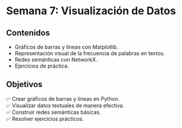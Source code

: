 
# Semana 7: Visualización de Datos  

## Contenidos  

- Gráficos de barras y líneas con Matplotlib.  
- Representación visual de la frecuencia de palabras en textos.  
- Redes semánticas con NetworkX.  
- Ejercicios de práctica.  

## Objetivos  

✅ Crear gráficos de barras y líneas en Python.  
✅ Visualizar datos textuales de manera efectiva.  
✅ Construir redes semánticas básicas.  
✅ Resolver ejercicios prácticos.  
